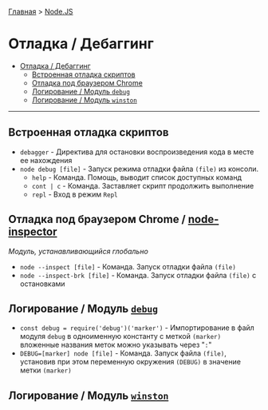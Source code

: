 [Главная](../../README.md#readme) > [Node.JS](../README.md#readme)

# Отладка / Дебаггинг

- [Отладка / Дебаггинг](#%D0%9E%D1%82%D0%BB%D0%B0%D0%B4%D0%BA%D0%B0--%D0%94%D0%B5%D0%B1%D0%B0%D0%B3%D0%B3%D0%B8%D0%BD%D0%B3)
  - [Встроенная отладка скриптов](#%D0%92%D1%81%D1%82%D1%80%D0%BE%D0%B5%D0%BD%D0%BD%D0%B0%D1%8F-%D0%BE%D1%82%D0%BB%D0%B0%D0%B4%D0%BA%D0%B0-%D1%81%D0%BA%D1%80%D0%B8%D0%BF%D1%82%D0%BE%D0%B2)
  - [Отладка под браузером Chrome](#%D0%9E%D1%82%D0%BB%D0%B0%D0%B4%D0%BA%D0%B0-%D0%BF%D0%BE%D0%B4-%D0%B1%D1%80%D0%B0%D1%83%D0%B7%D0%B5%D1%80%D0%BE%D0%BC-chrome--node-inspector)
  - [Логирование / Модуль `debug`](#%D0%9B%D0%BE%D0%B3%D0%B8%D1%80%D0%BE%D0%B2%D0%B0%D0%BD%D0%B8%D0%B5--%D0%9C%D0%BE%D0%B4%D1%83%D0%BB%D1%8C-debug)
  - [Логирование / Модуль `winston`](#%D0%9B%D0%BE%D0%B3%D0%B8%D1%80%D0%BE%D0%B2%D0%B0%D0%BD%D0%B8%D0%B5--%D0%9C%D0%BE%D0%B4%D1%83%D0%BB%D1%8C-winston)

***

## Встроенная отладка скриптов

* `debagger` - Директива для остановки воспроизведения кода в месте ее нахождения
* `node debug [file]` - Запуск режима отладки файла `(file)` из консоли.
  * `help` - Команда. Помощь, выводит список доступных команд
  * `cont | c` - Команда. Заставляет скрипт продолжить выполнение
  * `repl` - Вход в режим `Repl`

## Отладка под браузером Chrome / [node-inspector](https://github.com/node-inspector/node-inspector)

*Модуль, устанавливающийся глобально*

* `node --inspect [file]` - Команда. Запуск отладки файла `(file)`
* `node --inspect-brk [file]` - Команда. Запуск отладки файла `(file)` с остановками

## Логирование / Модуль [`debug`](https://github.com/visionmedia/debug#readme)

* `const debug = require('debug')('marker')` - Импортирование в файл модуля `debug` в одноименную константу с меткой `(marker)` вложенные  названия меток можно указывать через "`:`"
* `DEBUG=[marker] node [file]` - Команда. Запуск файла `(file)`, установив при этом переменную окружения `(DEBUG)` в значение метки `(marker)`

## Логирование / Модуль [`winston`](https://github.com/winstonjs/winston#readme)

